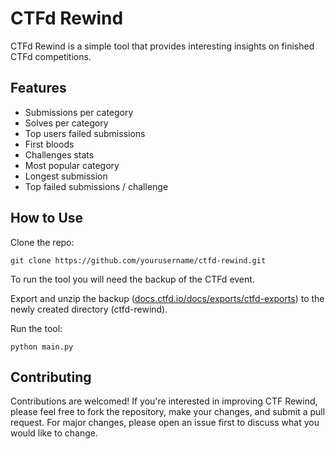 # CTFd Rewind

CTFd Rewind is a simple tool that provides interesting insights on finished CTFd competitions.

## Features

- Submissions per category
- Solves per category
- Top users failed submissions
- First bloods
- Challenges stats
- Most popular category
- Longest submission
- Top failed submissions / challenge

## How to Use

Clone the repo:

    git clone https://github.com/yourusername/ctfd-rewind.git


To run the tool you will need the backup of the CTFd event.

Export and unzip the backup ([docs.ctfd.io/docs/exports/ctfd-exports](https://docs.ctfd.io/docs/exports/ctfd-exports/)) to the newly created directory (ctfd-rewind).


Run the tool:

    python main.py

## Contributing

Contributions are welcomed! If you're interested in improving CTF Rewind, please feel free to fork the repository, make your changes, and submit a pull request. For major changes, please open an issue first to discuss what you would like to change.
